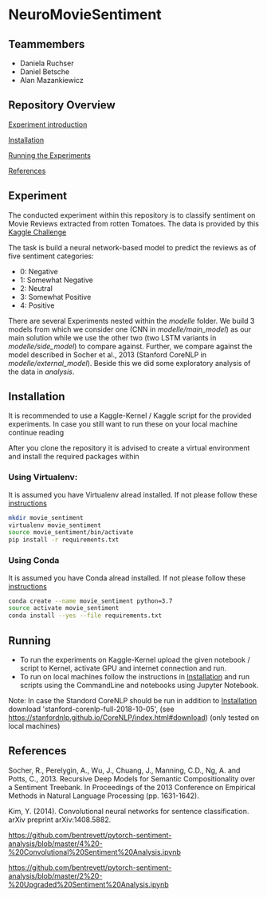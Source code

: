 # NeuroMovieSentiment

## Teammembers
- Daniela Ruchser
- Daniel Betsche 
- Alan Mazankiewicz 


## Repository Overview

[Experiment introduction](##Experiment)

[Installation](##Installation)

[Running the Experiments](##Running)

[References](##References)

## Experiment

The conducted experiment within this repository is to classify sentiment on Movie Reviews extracted from rotten Tomatoes. The data is provided by this [Kaggle Challenge](https://www.kaggle.com/c/sentiment-analysis-on-movie-reviews)

The task is build a neural network-based model to predict the reviews as of five sentiment categories:
- 0: Negative
- 1: Somewhat Negative
- 2: Neutral
- 3: Somewhat Positive
- 4: Positive

There are several Experiments nested within the _modelle_ folder. We build 3 models from which we consider one (CNN in _modelle/main_model_) as our main solution while we use the other two (two LSTM variants in _modelle/side_model_) to compare against. Further, we compare against the model described in  Socher et al., 2013 (Stanford CoreNLP in _modelle/external_model_). Beside this we did some exploratory analysis of the data in _analysis_.


## Installation

It is recommended to use a Kaggle-Kernel / Kaggle script for the provided experiments. In case you still want to run these on your local machine continue reading

After you clone the repository it is advised to create a virtual environment and install the required packages within

### Using Virtualenv:

It is assumed you have Virtualenv alread installed. If not please follow these [instructions](https://virtualenv.pypa.io/en/latest/installation/)
```bash
mkdir movie_sentiment
virtualenv movie_sentiment
source movie_sentiment/bin/activate
pip install -r requirements.txt
```

### Using Conda

It is assumed you have Conda alread installed. If not please follow these [instructions](http://docs.anaconda.com/anaconda/install/)
```bash
conda create --name movie_sentiment python=3.7
source activate movie_sentiment
conda install --yes --file requirements.txt
```

## Running

- To run the experiments on Kaggle-Kernel upload the given notebook / script to Kernel, activate GPU and internet connection and run.
- To run on local machines follow the instructions in [Installation](##Installation) and run scripts using the CommandLine and notebooks using Jupyter Notebook.

Note: In case the Standord CoreNLP should be run in addition to [Installation](##Installation) download 'stanford-corenlp-full-2018-10-05', (see https://stanfordnlp.github.io/CoreNLP/index.html#download) (only tested on local machines)

## References
Socher, R., Perelygin, A., Wu, J., Chuang, J., Manning, C.D., Ng, A. and Potts, C., 2013. Recursive Deep Models for Semantic Compositionality over a Sentiment Treebank. In Proceedings of the 2013 Conference on Empirical Methods in Natural Language Processing (pp. 1631-1642).

Kim, Y. (2014). Convolutional neural networks for sentence classification. arXiv preprint arXiv:1408.5882.


https://github.com/bentrevett/pytorch-sentiment-analysis/blob/master/4%20-%20Convolutional%20Sentiment%20Analysis.ipynb

https://github.com/bentrevett/pytorch-sentiment-analysis/blob/master/2%20-%20Upgraded%20Sentiment%20Analysis.ipynb
